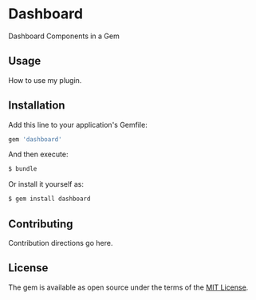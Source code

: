 # Dashboard
Dashboard Components in a Gem

## Usage
How to use my plugin.

## Installation
Add this line to your application's Gemfile:

```ruby
gem 'dashboard'
```

And then execute:
```bash
$ bundle
```

Or install it yourself as:
```bash
$ gem install dashboard
```

## Contributing
Contribution directions go here.

## License
The gem is available as open source under the terms of the [MIT License](http://opensource.org/licenses/MIT).
